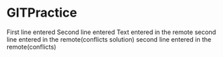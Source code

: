 # GITPractice
First line entered
Second line entered
Text entered in the remote
second line entered in the remote(conflicts solution)
second line entered in the remote(conflicts)
